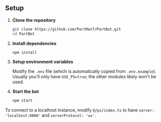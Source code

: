## Setup

1. **Clone the repository**

   ```bash
   git clone https://github.com/PartMan7/PartBot.git
   cd PartBot
   ```

2. **Install dependencies**

   ```bash
   npm install
   ```

3. **Setup environment variables**

   Modify the `.env` file (which is automatically copied from `.env.example`). Usually you'll only have `USE_PS=true`;
   the other modules likely won't be used.

4. **Start the bot**
   ```bash
   npm start
   ```

To connect to a localhost instance, modify `@/ps/index.ts` to have `server: 'localhost:8000'` and `serverProtocol: 'ws'`.

